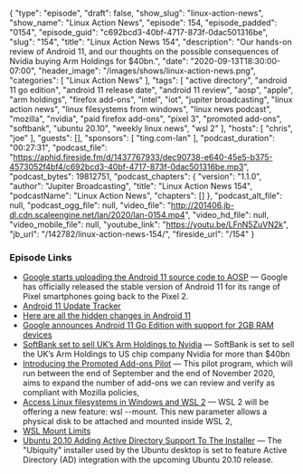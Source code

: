 {
  "type": "episode",
  "draft": false,
  "show_slug": "linux-action-news",
  "show_name": "Linux Action News",
  "episode": 154,
  "episode_padded": "0154",
  "episode_guid": "c692bcd3-40bf-4717-873f-0dac501316be",
  "slug": "154",
  "title": "Linux Action News 154",
  "description": "Our hands-on review of Android 11, and our thoughts on the possible consequences of Nvidia buying Arm Holdings for $40bn.",
  "date": "2020-09-13T18:30:00-07:00",
  "header_image": "/images/shows/linux-action-news.png",
  "categories": [
    "Linux Action News"
  ],
  "tags": [
    "active directory",
    "android 11 go edition",
    "android 11 release date",
    "android 11 review",
    "aosp",
    "apple",
    "arm holdings",
    "firefox add-ons",
    "intel",
    "iot",
    "jupiter broadcasting",
    "linux action news",
    "linux filesystems from windows",
    "linux news podcast",
    "mozilla",
    "nvidia",
    "paid firefox add-ons",
    "pixel 3",
    "promoted add-ons",
    "softbank",
    "ubuntu 20.10",
    "weekly linux news",
    "wsl 2"
  ],
  "hosts": [
    "chris",
    "joe"
  ],
  "guests": [],
  "sponsors": [
    "ting.com-lan"
  ],
  "podcast_duration": "00:27:31",
  "podcast_file": "https://aphid.fireside.fm/d/1437767933/dec90738-e640-45e5-b375-4573052f4bf4/c692bcd3-40bf-4717-873f-0dac501316be.mp3",
  "podcast_bytes": 19812751,
  "podcast_chapters": {
    "version": "1.1.0",
    "author": "Jupiter Broadcasting",
    "title": "Linux Action News 154",
    "podcastName": "Linux Action News",
    "chapters": []
  },
  "podcast_alt_file": null,
  "podcast_ogg_file": null,
  "video_file": "http://201406.jb-dl.cdn.scaleengine.net/lan/2020/lan-0154.mp4",
  "video_hd_file": null,
  "video_mobile_file": null,
  "youtube_link": "https://youtu.be/LFnN5ZuVN2k",
  "jb_url": "/142782/linux-action-news-154/",
  "fireside_url": "/154"
}


### Episode Links

  * [Google starts uploading the Android 11 source code to AOSP](https://www.xda-developers.com/android-11-source-code-aosp/ "Google starts uploading the Android 11 source code to AOSP") — Google has officially released the stable version of Android 11 for its range of Pixel smartphones going back to the Pixel 2.
  * [Android 11 Update Tracker](https://www.xda-developers.com/android-11-update-tracker/ "Android 11 Update Tracker")
  * [Here are all the hidden changes in Android 11](https://www.xda-developers.com/hidden-changes-android-11-source-code/ "Here are all the hidden changes in Android 11")
  * [Google announces Android 11 Go Edition with support for 2GB RAM devices](https://www.xda-developers.com/google-announces-android-11-go-edition-2gb-ram-devices/ "Google announces Android 11 Go Edition with support for 2GB RAM devices")
  * [SoftBank set to sell UK’s Arm Holdings to Nvidia](https://archive.vn/PLQr3#selection-1897.0-1899.83 "SoftBank set to sell UK’s Arm Holdings to Nvidia") — SoftBank is set to sell the UK’s Arm Holdings to US chip company Nvidia for more than $40bn
  * [Introducing the Promoted Add-ons Pilot](https://blog.mozilla.org/addons/2020/09/09/introducing-the-promoted-add-ons-pilot/ "Introducing the Promoted Add-ons Pilot") — This pilot program, which will run between the end of September and the end of November 2020, aims to expand the number of add-ons we can review and verify as compliant with Mozilla policies,
  * [Access Linux filesystems in Windows and WSL 2](https://devblogs.microsoft.com/commandline/access-linux-filesystems-in-windows-and-wsl-2/ "Access Linux filesystems in Windows and WSL 2") — WSL 2 will be offering a new feature: wsl --mount. This new parameter allows a physical disk to be attached and mounted inside WSL 2,
  * [WSL Mount Limits](https://docs.microsoft.com/en-us/windows/wsl/wsl2-mount-disk#limitations "WSL Mount Limits")
  * [Ubuntu 20.10 Adding Active Directory Support To The Installer](https://www.phoronix.com/scan.php?page=news_item&px=Ubuntu-20.10-Active-Directory "Ubuntu 20.10 Adding Active Directory Support To The Installer") — The "Ubiquity" installer used by the Ubuntu desktop is set to feature Active Directory (AD) integration with the upcoming Ubuntu 20.10 release.


